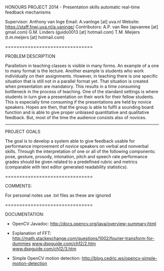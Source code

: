 HONOURS PROJECT 2014 - Presentation skills automatic real-time feedback mechanisms
 
Supervisor: Anthony van Inge 
Email:  A.vanInge [at] uva.nl
Website: https://staff.fnwi.uva.nl/a.vaninge/
Contributors: 
A.P. van Ree (apvanree [at] gmail.com)
G.M. Linders (guido0013 [at] hotmail.com)
T.M. Meijers (t.m.meijers [at] hotmail.com)

===============================

PROBLEM DESCRIPTION

Parallelism in teaching classes is visible in many forms. An example of a one to many format is the 
lecture. Another example is students who work individually on their assignments. However, in 
teaching there is one specific situation that is still not in a parallel format yet. That situation is 
created when presentation are mandatory. This results in a time consuming bottleneck in the process 
of teaching. One of the standard settings is where students in turn give a presentation on their work 
for their fellow students. This is especially time consuming if the presentations are held by novice 
speakers. Hopes are then, that the group is able to fulfil a sounding board function and is able to give 
proper unbiased quantitative and qualitative feedback. But, most of the time the audience consists 
also of novices.

-------------------------------

PROJECT GOALS

The goal is to develop a system able to give feedback usable for performance improvement of novice 
speakers on verbal and nonverbal skills. Through the interpretation of one or all of the following 
components: pose, gesture, prosody, intonation, pitch and speech rate performance grades should 
be given related to a predefined rubric and metrics (comparable with text editor generated 
readability statistics).

===============================

COMMENTS:

For personal notes use .txt files as these are ignored

===============================

DOCUMENTATION:

- OpenCV Javadoc:
http://docs.opencv.org/java/overview-summary.html

- Explanation of FFT:
http://math.stackexchange.com/questions/1002/fourier-transform-for-dummies
www.dspguide.com/ch12/2.htm
www.dspguide.com/ch12/3.htm

- Simple OpenCV motion detection:
http://blog.cedric.ws/opencv-simple-motion-detection
